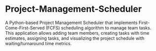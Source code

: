 # Project-Management-Scheduler
A Python-based Project Management Scheduler that implements First-Come-First-Served (FCFS) scheduling algorithm to manage team tasks. This application allows adding team members, creating tasks with time estimates, assigning tasks, and visualizing the project schedule with waiting/turnaround time metrics.
